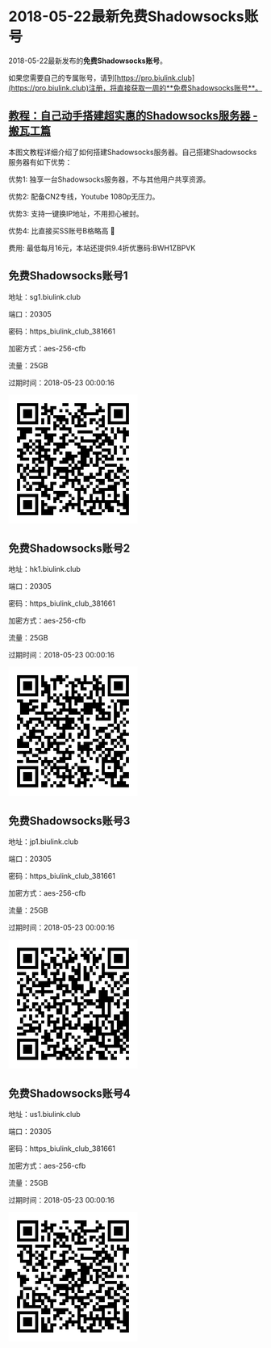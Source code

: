 # 2018-05-22最新**免费Shadowsocks账号**

2018-05-22最新发布的**免费Shadowsocks账号**。

如果您需要自己的专属账号，请到[https://pro.biulink.club](https://pro.biulink.club)注册，将直接获取一周的**免费Shadowsocks账号**。

## [教程：自己动手搭建超实惠的Shadowsocks服务器 - 搬瓦工篇](https://github.com/Biulink/ShadowsocksTutorials/blob/master/%E6%95%99%E6%82%A8%E8%87%AA%E5%B7%B1%E5%8A%A8%E6%89%8B%E6%90%AD%E5%BB%BA%E8%B6%85%E5%AE%9E%E6%83%A0%E7%9A%84Shadowsocks%E6%9C%8D%E5%8A%A1%E5%99%A8%20-%20%E6%90%AC%E7%93%A6%E5%B7%A5%E7%AF%87.md)
  
  本图文教程详细介绍了如何搭建Shadowsocks服务器。自己搭建Shadowsocks服务器有如下优势：

  优势1: 独享一台Shadowsocks服务器，不与其他用户共享资源。

  优势2: 配备CN2专线，Youtube 1080p无压力。

  优势3: 支持一键换IP地址，不用担心被封。

  优势4: 比直接买SS账号B格略高 🙂

  费用: 最低每月16元，本站还提供9.4折优惠码:BWH1ZBPVK  
## 免费Shadowsocks账号1

地址：sg1.biulink.club

端口：20305

密码：https_biulink_club_381661

加密方式：aes-256-cfb

流量：25GB

过期时间：2018-05-23 00:00:16

![免费Shadowsocks账号](../qrcode/4922feaf-762d-4755-8004-0709c3ad32c0.png)

## 免费Shadowsocks账号2

地址：hk1.biulink.club

端口：20305

密码：https_biulink_club_381661

加密方式：aes-256-cfb

流量：25GB

过期时间：2018-05-23 00:00:16

![免费Shadowsocks账号](../qrcode/a6872af5-7239-4ca9-9e5f-c7f40523f830.png)

## 免费Shadowsocks账号3

地址：jp1.biulink.club

端口：20305

密码：https_biulink_club_381661

加密方式：aes-256-cfb

流量：25GB

过期时间：2018-05-23 00:00:16

![免费Shadowsocks账号](../qrcode/76b7ab0c-4715-43d2-910d-6b2db2d01792.png)

## 免费Shadowsocks账号4

地址：us1.biulink.club

端口：20305

密码：https_biulink_club_381661

加密方式：aes-256-cfb

流量：25GB

过期时间：2018-05-23 00:00:16

![免费Shadowsocks账号](../qrcode/574fdf8a-d284-4131-b129-725619747ee1.png)

